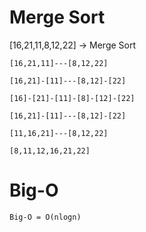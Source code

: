 # Merge Sort

[16,21,11,8,12,22] -> Merge Sort
```
[16,21,11]---[8,12,22]

[16,21]-[11]---[8,12]-[22]

[16]-[21]-[11]-[8]-[12]-[22]

[16,21]-[11]---[8,12]-[22]

[11,16,21]---[8,12,22]

[8,11,12,16,21,22]
```

# Big-O

```
Big-O = O(nlogn)
```

